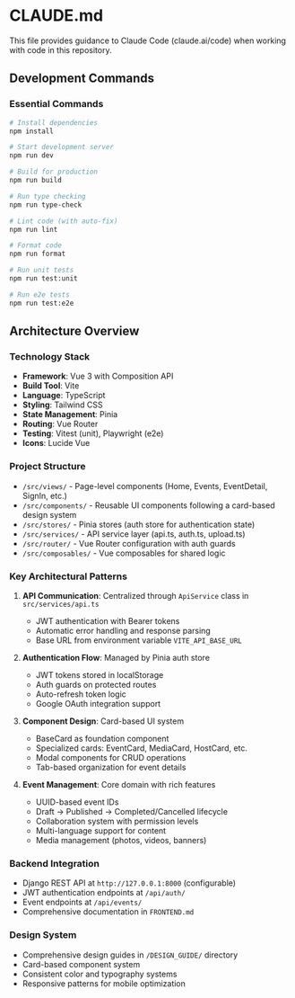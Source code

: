 # CLAUDE.md

This file provides guidance to Claude Code (claude.ai/code) when working with code in this repository.

## Development Commands

### Essential Commands
```bash
# Install dependencies
npm install

# Start development server
npm run dev

# Build for production
npm run build

# Run type checking
npm run type-check

# Lint code (with auto-fix)
npm run lint

# Format code
npm run format

# Run unit tests
npm run test:unit

# Run e2e tests
npm run test:e2e
```

## Architecture Overview

### Technology Stack
- **Framework**: Vue 3 with Composition API
- **Build Tool**: Vite
- **Language**: TypeScript
- **Styling**: Tailwind CSS
- **State Management**: Pinia
- **Routing**: Vue Router
- **Testing**: Vitest (unit), Playwright (e2e)
- **Icons**: Lucide Vue

### Project Structure
- `/src/views/` - Page-level components (Home, Events, EventDetail, SignIn, etc.)
- `/src/components/` - Reusable UI components following a card-based design system
- `/src/stores/` - Pinia stores (auth store for authentication state)
- `/src/services/` - API service layer (api.ts, auth.ts, upload.ts)
- `/src/router/` - Vue Router configuration with auth guards
- `/src/composables/` - Vue composables for shared logic

### Key Architectural Patterns

1. **API Communication**: Centralized through `ApiService` class in `src/services/api.ts`
   - JWT authentication with Bearer tokens
   - Automatic error handling and response parsing
   - Base URL from environment variable `VITE_API_BASE_URL`

2. **Authentication Flow**: Managed by Pinia auth store
   - JWT tokens stored in localStorage
   - Auth guards on protected routes
   - Auto-refresh token logic
   - Google OAuth integration support

3. **Component Design**: Card-based UI system
   - BaseCard as foundation component
   - Specialized cards: EventCard, MediaCard, HostCard, etc.
   - Modal components for CRUD operations
   - Tab-based organization for event details

4. **Event Management**: Core domain with rich features
   - UUID-based event IDs
   - Draft → Published → Completed/Cancelled lifecycle
   - Collaboration system with permission levels
   - Multi-language support for content
   - Media management (photos, videos, banners)

### Backend Integration
- Django REST API at `http://127.0.0.1:8000` (configurable)
- JWT authentication endpoints at `/api/auth/`
- Event endpoints at `/api/events/`
- Comprehensive documentation in `FRONTEND.md`

### Design System
- Comprehensive design guides in `/DESIGN_GUIDE/` directory
- Card-based component system
- Consistent color and typography systems
- Responsive patterns for mobile optimization